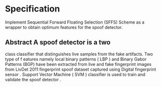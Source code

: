 # Specification
Implement Sequential Forward Floating Selection
(SFFS)
Scheme
as a 
wrapper 
to obtain optimum features for the spoof detector.

Abstract
A spoof detector is a 
two
-
class
classifier that distinguishes live samples from the fake 
artifacts.
Two  type  of  f
eatures
namely  local  binary  patterns  (
LBP
)
and  Binary  Gabor  Patterns 
(BGP)
have been  extracted from live  and fake fingerprint images from  LivDet 2011 fingerprint 
spoof dataset
captured using 
Digital fingerprint sensor
.
Support Vector Machine
(
SVM
)
classifier 
is used to train and validate the spoof detector
.
